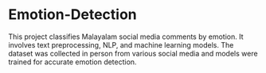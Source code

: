 # Emotion-Detection
This project classifies Malayalam social media comments by emotion. It involves text preprocessing, NLP, and machine learning models. The dataset was collected in person from various social media and models were trained for accurate emotion detection.
